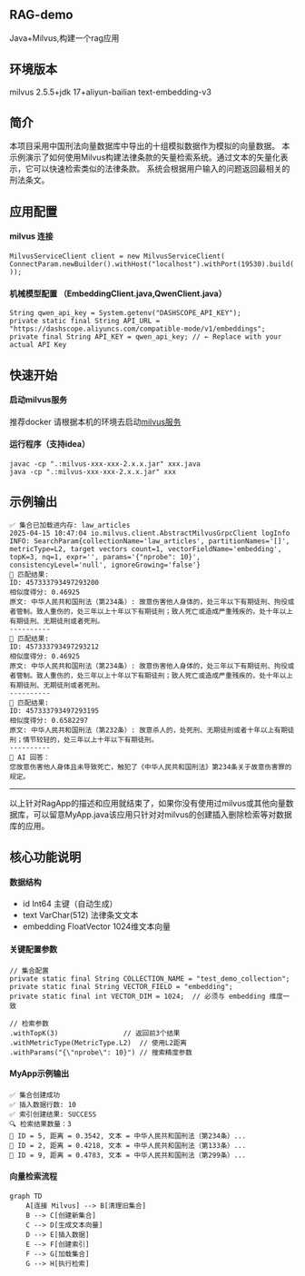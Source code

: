 ## RAG-demo
Java+Milvus,构建一个rag应用
## 环境版本
milvus 2.5.5+jdk 17+aliyun-bailian text-embedding-v3
## 简介
本项目采用中国刑法向量数据库中导出的十组模拟数据作为模拟的向量数据。
本示例演示了如何使用Milvus构建法律条款的矢量检索系统。通过文本的矢量化表示，它可以快速检索类似的法律条款。
系统会根据用户输入的问题返回最相关的刑法条文。
## 应用配置
#### milvus 连接
``MilvusServiceClient client = new MilvusServiceClient( ConnectParam.newBuilder().withHost("localhost").withPort(19530).build());``
#### 机械模型配置 （EmbeddingClient.java,QwenClient.java）
``String qwen_api_key = System.getenv("DASHSCOPE_API_KEY");``  
``private static final String API_URL = "https://dashscope.aliyuncs.com/compatible-mode/v1/embeddings";``  
``private final String API_KEY = qwen_api_key; // ← Replace with your actual API Key``
## 快速开始
#### 启动milvus服务
推荐docker
请根据本机的环境去启动[milvus服务](https://milvus.io/docs/zh/prerequisite-docker.md)
#### 运行程序（支持idea）
``javac -cp ".:milvus-xxx-xxx-2.x.x.jar" xxx.java``  
``java -cp ".:milvus-xxx-xxx-2.x.x.jar" xxx`` 
## 示例输出
```
✅ 集合已加载进内存: law_articles
2025-04-15 10:47:04 io.milvus.client.AbstractMilvusGrpcClient logInfo 
INFO: SearchParam{collectionName='law_articles', partitionNames='[]', metricType=L2, target vectors count=1, vectorFieldName='embedding', topK=3, nq=1, expr='', params='{"nprobe": 10}', consistencyLevel='null', ignoreGrowing='false'}
🎯 匹配结果:
ID: 457333793497293200
相似度得分: 0.46925
原文: 中华人民共和国刑法（第234条）: 故意伤害他人身体的，处三年以下有期徒刑、拘役或者管制。致人重伤的，处三年以上十年以下有期徒刑；致人死亡或造成严重残疾的，处十年以上有期徒刑、无期徒刑或者死刑。
----------
🎯 匹配结果:
ID: 457333793497293212
相似度得分: 0.46925
原文: 中华人民共和国刑法（第234条）: 故意伤害他人身体的，处三年以下有期徒刑、拘役或者管制。致人重伤的，处三年以上十年以下有期徒刑；致人死亡或造成严重残疾的，处十年以上有期徒刑、无期徒刑或者死刑。
----------
🎯 匹配结果:
ID: 457333793497293195
相似度得分: 0.6582297
原文: 中华人民共和国刑法（第232条）: 故意杀人的，处死刑、无期徒刑或者十年以上有期徒刑；情节较轻的，处三年以上十年以下有期徒刑。
----------
🤖 AI 回答：
您故意伤害他人身体且未导致死亡，触犯了《中华人民共和国刑法》第234条关于故意伤害罪的规定。
```
**************************************
以上针对RagApp的描述和应用就结束了，如果你没有使用过milvus或其他向量数据库，可以留意MyApp.java该应用只针对对milvus的创建插入删除检索等对数据库的应用。
## 核心功能说明
#### 数据结构
* id	Int64	主键（自动生成）
* text	VarChar(512)	法律条文文本
* embedding	FloatVector	1024维文本向量
#### 关键配置参数
```
// 集合配置
private static final String COLLECTION_NAME = "test_demo_collection";
private static final String VECTOR_FIELD = "embedding";
private static final int VECTOR_DIM = 1024;  // 必须与 embedding 维度一致

// 检索参数
.withTopK(3)                // 返回前3个结果
.withMetricType(MetricType.L2)  // 使用L2距离
.withParams("{\"nprobe\": 10}") // 搜索精度参数
```
#### MyApp示例输出
```
✅ 集合创建成功
✅ 插入数据行数: 10
✅ 索引创建结果: SUCCESS
🔍 检索结果数量：3
📌 ID = 5, 距离 = 0.3542, 文本 = 中华人民共和国刑法（第234条）...
📌 ID = 2, 距离 = 0.4218, 文本 = 中华人民共和国刑法（第133条）...
📌 ID = 9, 距离 = 0.4783, 文本 = 中华人民共和国刑法（第299条）...
```

#### 向量检索流程
```mermaid
graph TD
    A[连接 Milvus] --> B[清理旧集合]
    B --> C[创建新集合]
    C --> D[生成文本向量]
    D --> E[插入数据]
    E --> F[创建索引]
    F --> G[加载集合]
    G --> H[执行检索]
